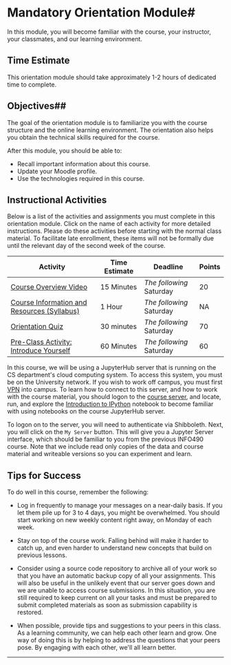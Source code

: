 # Mandatory Orientation Module#

In this module, you will become familiar with the course, your
instructor, your classmates, and our learning environment.

## Time Estimate ##

This orientation module should take approximately 1-2 hours of dedicated
time to complete.

## Objectives##

The goal of the orientation module is to familiarize you with the course
structure and the online learning environment. The orientation also
helps you obtain the technical skills required for the course.

After this module, you should be able to:

- Recall important information about this course.
- Update your Moodle profile.
- Use the technologies required in this course.

## Instructional Activities ##

Below is a list of the activities and assignments you must complete in
this orientation module. Click on the name of each activity for more
detailed instructions. Please do these activities before starting with
the normal class material. To facilitate late enrollment, these items
will not be formally due until the relevant day of the second week of
the course.

|Activity|Time Estimate|Deadline|Points|
|-----|---|---|---|
|[Course Overview Video][OV]|15 Minutes|*The following* Saturday|20|
|[Course Information and Resources (Syllabus)](syllabus.md)|1 Hour|*The following* Saturday|NA|
|[Orientation Quiz][OQ]| 30 minutes | *The following* Saturday | 70|
|[Pre-Class Activity: Introduce Yourself](Pre-Class_Activity.md)|60 Minutes|*The following* Saturday|60|

In this course, we will be using a JupyterHub server that is running on
the CS department's cloud computing system. To access this system, you
must be on the University network. If you wish to work off campus, you
must first [VPN](https://techservices.illinois.edu/services/virtual-private-networking-vpn)
into campus. To learn how to connect to this server, and
how to work with the course material, you should logon to the [course
server][cs], and locate, run, and explore the [Introduction to
IPython](notebooks/intro2ipy.ipynb) notebook to become familiar with
using notebooks on the course JupyterHub server. 

To logon on to the server, you will need to authenticate via Shibboleth.
Next, you will click on the `My Server` button. This will give you a
Jupyter Server interface, which should be familiar to you from the
previous INFO490 course. Note that we include read only copies of the
data and course material and writeable versions so you can experiment
and learn.

## Tips for Success ##

To do well in this course, remember the following:

- Log in frequently to manage your messages on a near-daily basis. If
you let them pile up for 3 to 4 days, you might be overwhelmed. You
should start working on new weekly content right away, on Monday of each
week.

- Stay on top of the course work. Falling behind will make it harder to
catch up, and even harder to understand new concepts that build on
previous lessons.

- Consider using a source code repository to archive all of your work so
that you have an automatic backup copy of all your assignments. This
will also be useful in the unlikely event that our server goes down and
we are unable to access course submissions. In this situation, you are
still required to keep current on all your tasks and must be prepared to
submit completed materials as soon as submission capability is restored.

- When possible, provide tips and suggestions to your peers in this
class. As a learning community, we can help each other learn and grow.
One way of doing this is by helping to address the questions that your
peers pose. By engaging with each other, we'll all learn better.

-----
[OV]: https://mediaspace.illinois.edu/
[OQ]: https://learn.illinois.edu/mod/quiz/view.php?id=1325056

[cs]: https://info490rb.studentspace.cs.illinois.edu

